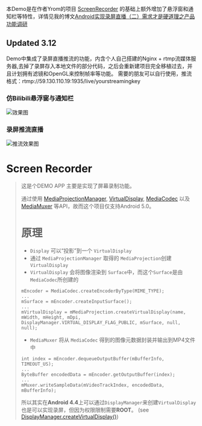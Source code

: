 本Demo是在作者Yrom的项目 [ScreenRecorder](https://github.com/yrom/ScreenRecorder) 的基础上额外增加了悬浮窗和通知栏等特性，详情见我的博文[Android实现录屏直播（二）需求才是硬道理之产品功能调研](http://blog.csdn.net/zxccxzzxz/article/details/54254244)

## Updated 3.12
Demo中集成了录屏直播推流的功能，内含个人自己搭建的Nginx + rtmp流媒体服务器,去掉了录屏存入本地文件的部分代码，之后会重新建项目完全移植过去，并且计划拥有滤镜和OpenGL来控制帧率等功能。
需要的朋友可以自行使用，推流格式：rtmp://59.130.110.19:1935/live/yourstreamingkey


### 仿Bilibili悬浮窗与通知栏
![效果图](https://raw.githubusercontent.com/eterrao/ScreenRecorder/master/images/screenRecorderDemo.gif)


### 录屏推流直播
![推流效果图](https://raw.githubusercontent.com/eterrao/ScreenRecorder/master/images/ScreenRecorderDemo.jpeg)


Screen Recorder
=====
> 这是个DEMO APP 主要是实现了屏幕录制功能。
>
> 通过使用 [MediaProjectionManager](https://developer.android.com/reference/android/media/projection/MediaProjectionManager.html), [VirtualDisplay](https://developer.android.com/reference/android/hardware/display/VirtualDisplay.html), [MediaCodec](http://developer.android.com/reference/android/media/MediaCodec.html) 以及 [MediaMuxer](http://developer.android.com/reference/android/media/MediaMuxer.html) 等API，故而这个项目仅支持Android 5.0。
>
> 
>
> # 原理
>
> - `Display` 可以“投影”到一个 `VirtualDisplay`
> - 通过 `MediaProjectionManager` 取得的 `MediaProjection`创建`VirtualDisplay`
> - `VirtualDisplay` 会将图像渲染到 `Surface`中，而这个`Surface`是由`MediaCodec`所创建的
>
> ```
> mEncoder = MediaCodec.createEncoderByType(MIME_TYPE);
> ...
> mSurface = mEncoder.createInputSurface();
> ...
> mVirtualDisplay = mMediaProjection.createVirtualDisplay(name, mWidth, mHeight, mDpi, DisplayManager.VIRTUAL_DISPLAY_FLAG_PUBLIC, mSurface, null, null);
> ```
>
> - `MediaMuxer` 将从 `MediaCodec` 得到的图像元数据封装并输出到MP4文件中
>
> ```
> int index = mEncoder.dequeueOutputBuffer(mBufferInfo, TIMEOUT_US);
> ...
> ByteBuffer encodedData = mEncoder.getOutputBuffer(index);
> ...
> mMuxer.writeSampleData(mVideoTrackIndex, encodedData, mBufferInfo);
> ```
>
> 所以其实在**Android 4.4**上可以通过`DisplayManager`来创建`VirtualDisplay`也是可以实现录屏，但因为权限限制需要**ROOT**。 (see [DisplayManager.createVirtualDisplay()][1])
>
> [1]: https://developer.android.com/reference/android/hardware/display/DisplayManager.html
>
> 